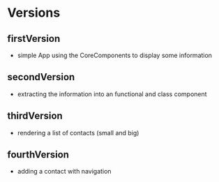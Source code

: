 # Versions 

## firstVersion 
- simple App using the CoreComponents to display some information 

## secondVersion 
- extracting the information into an functional and class component 

## thirdVersion 
- rendering a list of contacts (small and big) 

## fourthVersion 
- adding a contact with navigation 
